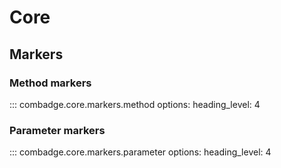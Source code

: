 # Core

## Markers

### Method markers

::: combadge.core.markers.method
    options:
        heading_level: 4

### Parameter markers

::: combadge.core.markers.parameter
    options:
        heading_level: 4
